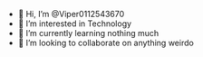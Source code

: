 - 👋 Hi, I’m @Viper0112543670
- 👀 I’m interested in Technology 
- 🌱 I’m currently learning nothing much
- 💞️ I’m looking to collaborate on anything weirdo 


<!---
Viper0112543670/Viper0112543670 is a ✨ special ✨ repository because its `README.md` (this file) appears on your GitHub profile.
You can click the Preview link to take a look at your changes.
--->
